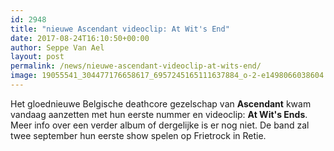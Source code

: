 ```yaml
---
id: 2948
title: "nieuwe Ascendant videoclip: At Wit's End"
date: 2017-08-24T16:10:50+00:00
author: Seppe Van Ael
layout: post
permalink: /news/nieuwe-ascendant-videoclip-at-wits-end/
image: 19055541_304477176658617_6957245165111637884_o-2-e1498066038604.jpg
---
```

Het gloednieuwe Belgische deathcore gezelschap van **Ascendant** kwam vandaag aanzetten met hun eerste nummer en videoclip: **At Wit's Ends**. Meer info over een verder album of dergelijke is er nog niet. De band zal twee september hun eerste show spelen op Frietrock in Retie.

&nbsp;